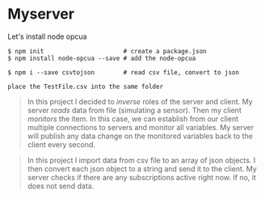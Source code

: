 # Myserver

Let's install node opcua

```
$ npm init                      # create a package.json
$ npm install node-opcua --save # add the node-opcua

$ npm i --save csvtojson        # read csv file, convert to json
```

```
place the TestFile.csv into the same folder
```

> In this project I decided to *inverse* roles of the server and client. My server *reads* data from file (simulating a sensor).
Then my client *monitors* the item. In this case, we can establish from our client multiple connections to servers and monitor all variables. My server will publish any data change on the monitored variables back to the client every second. 

> In this project I import data from csv file to an array of json objects. I then convert each json object to a string and send it to the client. My server checks if there are any subscriptions active right now. If no, it does not send data.




